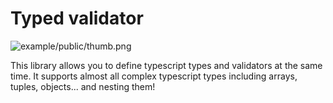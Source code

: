 # Typed validator

![example/public/thumb.png](preview)

This library allows you to define typescript types and validators at the same time. It supports almost all complex typescript types including arrays, tuples, objects... and nesting them!
